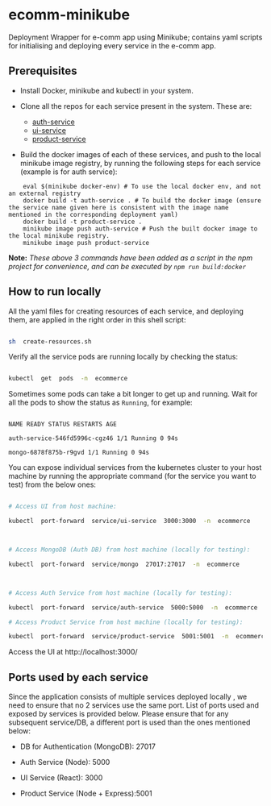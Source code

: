 # ecomm-minikube

Deployment Wrapper for e-comm app using Minikube; contains yaml scripts for initialising and deploying every service in the e-comm app.

## Prerequisites

- Install Docker, minikube and kubectl in your system.

- Clone all the repos for each service present in the system. These are:
  - [auth-service](https://github.com/Shah-Abdul/ecomm-auth-service/)
  - [ui-service](https://github.com/Shah-Abdul/ecomm-ui)
  - [product-service](https://github.com/Saransh050600/ecomm-product-service)
- Build the docker images of each of these services, and push to the local minikube image registry, by running the following steps for each service (example is for auth service):

```
    eval $(minikube docker-env) # To use the local docker env, and not an external registry
    docker build -t auth-service . # To build the docker image (ensure the service name given here is consistent with the image name mentioned in the corresponding deployment yaml)
    docker build -t product-service .
    minikube image push auth-service # Push the built docker image to the local minikube registry.
    minikube image push product-service
```

**Note:** _These above 3 commands have been added as a script in the npm project for convenience, and can be executed by `npm run build:docker`_

## How to run locally

All the yaml files for creating resources of each service, and deploying them, are applied in the right order in this shell script:

```sh

sh  create-resources.sh

```

Verify all the service pods are running locally by checking the status:

```sh

kubectl  get  pods  -n  ecommerce

```

Sometimes some pods can take a bit longer to get up and running. Wait for all the pods to show the status as `Running`, for example:

```

NAME READY STATUS RESTARTS AGE

auth-service-546fd5996c-cgz46 1/1 Running 0 94s

mongo-6878f875b-r9gvd 1/1 Running 0 94s

```

You can expose individual services from the kubernetes cluster to your host machine by running the appropriate command (for the service you want to test) from the below ones:

```sh

# Access UI from host machine:

kubectl  port-forward  service/ui-service  3000:3000  -n  ecommerce



# Access MongoDB (Auth DB) from host machine (locally for testing):

kubectl  port-forward  service/mongo  27017:27017  -n  ecommerce



# Access Auth Service from host machine (locally for testing):

kubectl  port-forward  service/auth-service  5000:5000  -n  ecommerce

# Access Product Service from host machine (locally for testing):

kubectl  port-forward  service/product-service  5001:5001  -n  ecommerce

```

Access the UI at http://localhost:3000/

## Ports used by each service

Since the application consists of multiple services deployed locally , we need to ensure that no 2 services use the same port. List of ports used and exposed by services is provided below. Please ensure that for any subsequent service/DB, a different port is used than the ones mentioned below:

- DB for Authentication (MongoDB): 27017

- Auth Service (Node): 5000

- UI Service (React): 3000

- Product Service (Node + Express):5001
  
